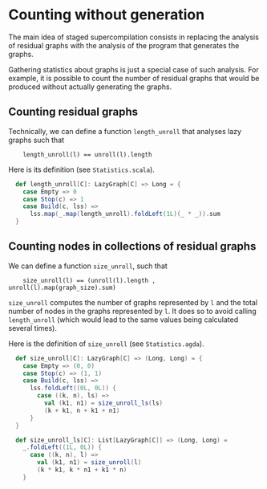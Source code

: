 # Counting without generation

The main idea of staged supercompilation consists in
replacing the analysis of residual graphs with the analysis
of the program that generates the graphs.

Gathering statistics about graphs is just a special case of
such analysis. For example, it is possible to count the number of
residual graphs that would be produced without actually generating
the graphs.

## Counting residual graphs

Technically, we can define a function `length_unroll` that analyses
lazy graphs such that

```text
    length_unroll(l) == unroll(l).length
```

Here is its definition (see `Statistics.scala`).

```scala
  def length_unroll[C]: LazyGraph[C] => Long = {
    case Empty => 0
    case Stop(c) => 1
    case Build(c, lss) =>
      lss.map(_.map(length_unroll).foldLeft(1L)(_ * _)).sum
  }
```

## Counting nodes in collections of residual graphs

We can define a function `size_unroll`, such that

```text
    size_unroll(l) == (unroll(l).length , unroll(l).map(graph_size).sum)
```

`size_unroll` computes the number of graphs represented by `l` and
the total number of nodes in the graphs represented by `l`.
It does so to avoid calling `length_unroll` (which would lead to
the same values being calculated several times).

Here is the definition of `size_unroll` (see `Statistics.agda`).

```scala
  def size_unroll[C]: LazyGraph[C] => (Long, Long) = {
    case Empty => (0, 0)
    case Stop(c) => (1, 1)
    case Build(c, lss) =>
      lss.foldLeft((0L, 0L)) {
        case ((k, n), ls) =>
          val (k1, n1) = size_unroll_ls(ls)
          (k + k1, n + k1 + n1)
      }
  }

  def size_unroll_ls[C]: List[LazyGraph[C]] => (Long, Long) =
    _.foldLeft((1L, 0L)) {
      case ((k, n), l) =>
        val (k1, n1) = size_unroll(l)
        (k * k1, k * n1 + k1 * n)
    }

```
